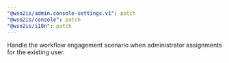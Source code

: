 ```yaml
---
"@wso2is/admin.console-settings.v1": patch
"@wso2is/console": patch
"@wso2is/i18n": patch
---
```


Handle the workflow engagement scenario when administrator assignments for the existing user.
